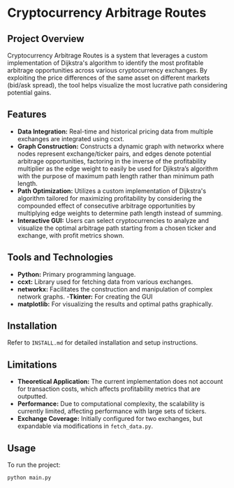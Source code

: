 # Cryptocurrency Arbitrage Routes

## Project Overview
Cryptocurrency Arbitrage Routes is a system that leverages a custom implementation of Dijkstra's algorithm to identify the most profitable arbitrage opportunities across various cryptocurrency exchanges. By exploiting the price differences of the same asset on different markets (bid/ask spread), the tool helps visualize the most lucrative path considering potential gains.

## Features
- **Data Integration:** Real-time and historical pricing data from multiple exchanges are integrated using ccxt.
- **Graph Construction:** Constructs a dynamic graph with networkx where nodes represent exchange/ticker pairs, and edges denote potential arbitrage opportunities, factoring in the inverse of the profitability multiplier as the edge weight to easily be used for Djikstra’s algorithm with the purpose of maximum path length rather than minimum path length.
- **Path Optimization:** Utilizes a custom implementation of Dijkstra's algorithm tailored for maximizing profitability by considering the compounded effect of consecutive arbitrage opportunities by multiplying edge weights to determine path length instead of summing.
- **Interactive GUI:** Users can select cryptocurrencies to analyze and visualize the optimal arbitrage path starting from a chosen ticker and exchange, with profit metrics shown.

## Tools and Technologies
- **Python:** Primary programming language.
- **ccxt:** Library used for fetching data from various exchanges.
- **networkx:** Facilitates the construction and manipulation of complex network graphs.
-**Tkinter:** For creating the GUI
- **matplotlib:** For visualizing the results and optimal paths graphically.

## Installation
Refer to `INSTALL.md` for detailed installation and setup instructions.

## Limitations
- **Theoretical Application:** The current implementation does not account for transaction costs, which affects profitability metrics that are outputted.
- **Performance:** Due to computational complexity, the scalability is currently limited, affecting performance with large sets of tickers.
- **Exchange Coverage:** Initially configured for two exchanges, but expandable via modifications in `fetch_data.py`.

## Usage
To run the project:
```bash
python main.py
```
